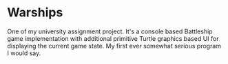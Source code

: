 # Warships
One of my university assignment project. It's a console based Battleship game implementation with additional primitive Turtle graphics based UI for displaying the current game state. My first ever somewhat serious program I would say.
